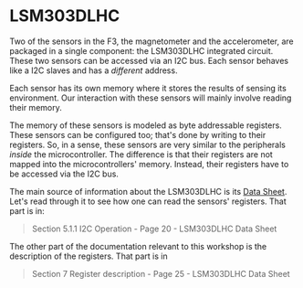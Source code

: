 # LSM303DLHC

Two of the sensors in the F3, the magnetometer and the accelerometer, are
packaged in a single component: the LSM303DLHC integrated circuit. These two
sensors can be accessed via an I2C bus. Each sensor behaves like a I2C slaves
and has a *different* address.

Each sensor has its own memory where it stores the results of sensing its
environment. Our interaction with these sensors will mainly involve reading
their memory.

The memory of these sensors is modeled as byte addressable registers. These
sensors can be configured too; that's done by writing to their registers. So, in
a sense, these sensors are very similar to the peripherals *inside* the
microcontroller. The difference is that their registers are not mapped into the
microcontrollers' memory. Instead, their registers have to be accessed via the
I2C bus.

The main source of information about the LSM303DLHC is its [Data Sheet]. Let's
read through it to see how one can read the sensors' registers. That part is in:

[Data Sheet]: http://www.st.com/resource/en/datasheet/lsm303dlhc.pdf

> Section 5.1.1 I2C Operation - Page 20 - LSM303DLHC Data Sheet

The other part of the documentation relevant to this workshop is the description
of the registers. That part is in

> Section 7 Register description - Page 25 - LSM303DLHC Data Sheet
